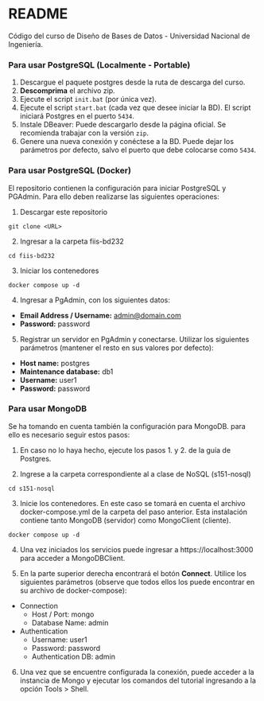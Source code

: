 # README
Código del curso de Diseño de Bases de Datos - Universidad Nacional de Ingeniería.

### Para usar PostgreSQL (Localmente - Portable)

1. Descargue el paquete postgres desde la ruta de descarga del curso.
2. **Descomprima** el archivo zip.
2. Ejecute el script `init.bat` (por única vez).
3. Ejecute el script `start.bat` (cada vez que desee iniciar la BD). El script iniciará Postgres en el puerto `5434`.
4. Instale DBeaver: Puede descargarlo desde la página oficial. Se recomienda trabajar con la versión `zip`.
5. Genere una nueva conexión y conéctese a la BD. Puede dejar los parámetros por defecto, salvo el puerto que debe colocarse como `5434`.


### Para usar PostgreSQL (Docker)
El repositorio contienen la configuración para iniciar PostgreSQL y PGAdmin. Para ello deben realizarse las siguientes operaciones:

1. Descargar este repositorio
```
git clone <URL>
```

2. Ingresar a la carpeta fiis-bd232
```
cd fiis-bd232
```
3. Iniciar los contenedores
```
docker compose up -d
```

4. Ingresar a PgAdmin, con los siguientes datos:
* **Email Address / Username:** admin@domain.com
* **Password:** password

5. Registrar un servidor en PgAdmin y conectarse. Utilizar los siguientes parámetros (mantener el resto en sus valores por defecto):
* **Host name:** postgres
* **Maintenance database:** db1
* **Username:** user1
* **Password:** password

### Para usar MongoDB

Se ha tomando en cuenta también la configuración para MongoDB. para ello es necesario seguir estos pasos:

1. En caso no lo haya hecho, ejecute los pasos 1. y 2. de la guía de Postgres.

2. Ingrese a la carpeta correspondiente al a clase de NoSQL (s151-nosql)

```
cd s151-nosql
```

3. Inicie los contenedores. En este caso se tomará en cuenta el archivo docker-compose.yml de la carpeta del paso anterior. Esta instalación contiene tanto MongoDB (servidor) como MongoClient (cliente).

```
docker compose up -d
```

4. Una vez iniciados los servicios puede ingresar a https://localhost:3000 para acceder a MongoDBClient.

5. En la parte superior derecha encontrará el botón **Connect**. Utilice los siguientes parámetros (observe que todos ellos los puede encontrar en su archivo de docker-compose):

- Connection
    - Host / Port: mongo
    - Database Name: admin
- Authentication
    - Username: user1
    - Password: password
    - Authentication DB: admin

6. Una vez que se encuentre configurada la conexión, puede acceder a la instancia de Mongo y ejecutar los comandos del tutorial ingresando a la opción Tools > Shell. 
